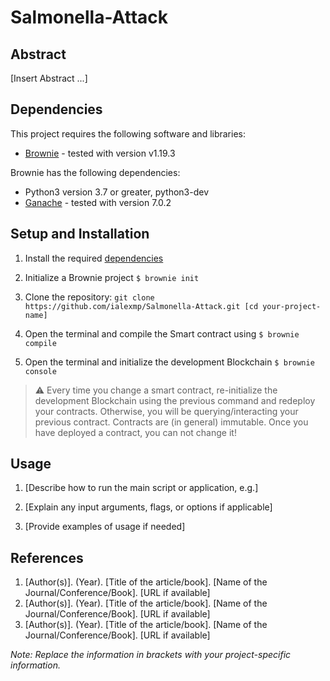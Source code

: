 # Salmonella-Attack

## Abstract

[Insert Abstract ...]

## Dependencies

This project requires the following software and libraries:

- [Brownie](https://eth-brownie.readthedocs.io/en/stable/install.html) - tested with version v1.19.3

Brownie has the following dependencies:
  - Python3 version 3.7 or greater, python3-dev
  - [Ganache](https://github.com/trufflesuite/ganache) - tested with version 7.0.2


## Setup and Installation

1. Install the required [dependencies](##Dependencies)

2. Initialize a Brownie project ```$ brownie init``` 

3. Clone the repository:
  ```git clone https://github.com/ialexmp/Salmonella-Attack.git [cd your-project-name] ```

4. Open the terminal and compile the Smart contract using ```$ brownie compile```

5. Open the terminal and initialize the development Blockchain ```$ brownie console```

> :warning: Every time you change a smart contract, re-initialize the development Blockchain using the previous command and redeploy your contracts.
Otherwise, you will be querying/interacting your previous contract. Contracts
are (in general) immutable. Once you have deployed a contract, you can not
change it! 


## Usage

1. [Describe how to run the main script or application, e.g.]

2. [Explain any input arguments, flags, or options if applicable]
3. [Provide examples of usage if needed]

## References

1. [Author(s)]. (Year). [Title of the article/book]. [Name of the Journal/Conference/Book]. [URL if available]
2. [Author(s)]. (Year). [Title of the article/book]. [Name of the Journal/Conference/Book]. [URL if available]
3. [Author(s)]. (Year). [Title of the article/book]. [Name of the Journal/Conference/Book]. [URL if available]

*Note: Replace the information in brackets with your project-specific information.*

